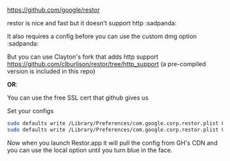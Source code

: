 https://github.com/google/restor

restor is nice and fast but it doesn't support http :sadpanda:

It also requires a config before you can use the custom dmg option :sadpanda:

But you can use Clayton's fork that adds http support https://github.com/clburlison/restor/tree/http_support (a pre-compiled version
is included in this repo)

**OR**:

You can use the free SSL cert that github gives us

<!-- cd into this git repo

`python -m SimpleHTTPServer 2015` -->

Set your configs

```bash
sudo defaults write /Library/Preferences/com.google.corp.restor.plist ConfigURL "https://raw.githubusercontent.com/clburlison/restor_local_starter_pack/master/restor.plist"
sudo defaults write /Library/Preferences/com.google.corp.restor.plist CustomImage -bool true
```

Now when you launch Restor.app it will pull the config from GH's CDN and you can use the local
option until you turn blue in the face.
